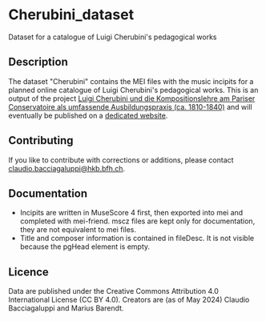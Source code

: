 # Cherubini_dataset
Dataset for a catalogue of Luigi Cherubini's pedagogical works

## Description
The dataset "Cherubini" contains the MEI files with the music incipits for a planned online catalogue of Luigi Cherubini's pedagogical works.
This is an output of the project [Luigi Cherubini und die Kompositionslehre am Pariser Conservatoire als umfassende Ausbildungspraxis (ca. 1810-1840)](https://www.hkb-interpretation.ch/projekte/luigicherubini) and will eventually be published on a [dedicated website](https://luigicherubini.hkb.bfh.ch/).

## Contributing
If you like to contribute with corrections or additions, please contact <claudio.bacciagaluppi@hkb.bfh.ch>.

## Documentation
* Incipits are written in MuseScore 4 first, then exported into mei and completed with mei-friend. mscz files are kept only for documentation, they are not equivalent to mei files.
* Title and composer information is contained in fileDesc. It is not visible because the pgHead element is empty.

## Licence
Data are published under the Creative Commons Attribution 4.0 International License (CC BY 4.0). Creators are (as of May 2024) Claudio Bacciagaluppi and Marius Barendt.
